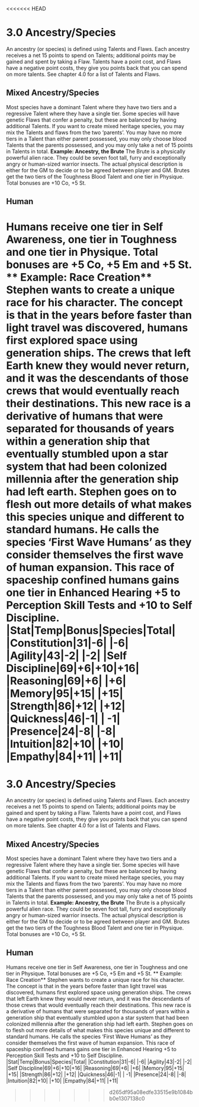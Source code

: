 <<<<<<< HEAD
# 3.0 Ancestry/Species
An ancestry (or species) is defined using Talents and Flaws. Each ancestry receives a net 15 points to spend on Talents; additional points may be gained and spent by taking a Flaw. Talents have a point cost, and Flaws have a negative point costs, they give you points back that you can spend on more talents. See chapter 4.0 for a list of Talents and Flaws.
## Mixed Ancestry/Species
Most species have a dominant Talent where they have two tiers and a regressive Talent where they have a single tier. Some species will have genetic Flaws that confer a penalty, but these are balanced by having additional Talents. If you want to create mixed heritage species, you may mix the Talents and flaws from the two ‘parents’. You may have no more tiers in a Talent than either parent possessed, you may only choose blood Talents that the parents possessed, and you may only take a net of 15 points in Talents in total.
**Example: Ancestry, the Brute**
The Brute is a physically powerful alien race. They could be seven foot tall, furry and exceptionally angry or human-sized warrior insects. The actual physical description is either for the GM to decide or to be agreed between player and GM.
Brutes get the two tiers of the Toughness Blood Talent and one tier in Physique. 
Total bonuses are +10 Co, +5 St.
## Human
Humans receive one tier in Self Awareness, one tier in Toughness and one tier in Physique. Total bonuses are +5 Co, +5 Em and +5 St.
** Example: Race Creation**
Stephen wants to create a unique race for his character. The concept is that in the years before faster than light travel was discovered, humans first explored space using generation ships. The crews that left Earth knew they would never return, and it was the descendants of those crews that would eventually reach their destinations. This new race is a derivative of humans that were separated for thousands of years within a generation ship that eventually stumbled upon a star system that had been colonized millennia after the generation ship had left earth.
Stephen goes on to flesh out more details of what makes this species unique and different to standard humans. He calls the species ‘First Wave Humans’ as they consider themselves the first wave of human expansion.
This race of spaceship confined humans gains one tier in Enhanced Hearing +5 to Perception Skill Tests and +10 to Self Discipline. 
|Stat|Temp|Bonus|Species|Total|
|Constitution|31|-6| |-6|
|Agility|43|-2| |-2|
|Self Discipline|69|+6|+10|+16|
|Reasoning|69|+6| |+6|
|Memory|95|+15| |+15|
|Strength|86|+12| |+12|
|Quickness|46|-1| |	-1|
|Presence|24|-8| |-8|
|Intuition|82|+10| |+10|
|Empathy|84|+11| |+11|
=======
# 3.0 Ancestry/Species
An ancestry (or species) is defined using Talents and Flaws. Each ancestry receives a net 15 points to spend on Talents; additional points may be gained and spent by taking a Flaw. Talents have a point cost, and Flaws have a negative point costs, they give you points back that you can spend on more talents. See chapter 4.0 for a list of Talents and Flaws.
## Mixed Ancestry/Species
Most species have a dominant Talent where they have two tiers and a regressive Talent where they have a single tier. Some species will have genetic Flaws that confer a penalty, but these are balanced by having additional Talents. If you want to create mixed heritage species, you may mix the Talents and flaws from the two ‘parents’. You may have no more tiers in a Talent than either parent possessed, you may only choose blood Talents that the parents possessed, and you may only take a net of 15 points in Talents in total.
**Example: Ancestry, the Brute**
The Brute is a physically powerful alien race. They could be seven foot tall, furry and exceptionally angry or human-sized warrior insects. The actual physical description is either for the GM to decide or to be agreed between player and GM.
Brutes get the two tiers of the Toughness Blood Talent and one tier in Physique. 
Total bonuses are +10 Co, +5 St.
## Human
Humans receive one tier in Self Awareness, one tier in Toughness and one tier in Physique. Total bonuses are +5 Co, +5 Em and +5 St.
** Example: Race Creation**
Stephen wants to create a unique race for his character. The concept is that in the years before faster than light travel was discovered, humans first explored space using generation ships. The crews that left Earth knew they would never return, and it was the descendants of those crews that would eventually reach their destinations. This new race is a derivative of humans that were separated for thousands of years within a generation ship that eventually stumbled upon a star system that had been colonized millennia after the generation ship had left earth.
Stephen goes on to flesh out more details of what makes this species unique and different to standard humans. He calls the species ‘First Wave Humans’ as they consider themselves the first wave of human expansion.
This race of spaceship confined humans gains one tier in Enhanced Hearing +5 to Perception Skill Tests and +10 to Self Discipline. 
|Stat|Temp|Bonus|Species|Total|
|Constitution|31|-6| |-6|
|Agility|43|-2| |-2|
|Self Discipline|69|+6|+10|+16|
|Reasoning|69|+6| |+6|
|Memory|95|+15| |+15|
|Strength|86|+12| |+12|
|Quickness|46|-1| |	-1|
|Presence|24|-8| |-8|
|Intuition|82|+10| |+10|
|Empathy|84|+11| |+11|
>>>>>>> d265df95a08edfe33515e9b1084bb0e1307138c0
